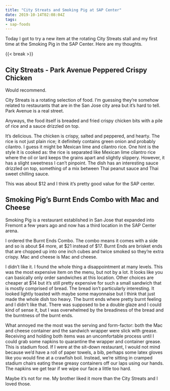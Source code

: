 ```yaml
---
title: "City Streats and Smoking Pig at SAP Center"
date: 2019-10-14T02:08:04Z
tags:
- sap-foods
---
```


Today I got to try a new item at the rotating City Streats stall and my first time at the Smoking Pig in the SAP Center.  Here are my thoughts.

{{< break >}}
## City Streats - Park Avenue Peppered Crispy Chicken

Would recommend.

City Streats is a rotating selection of food.  I’m guessing they’re somehow related to restaurants that are in the San Jose city area but it’s hard to tell.  Park Avenue is a real street.

Anyways, the food itself is breaded and fried crispy chicken bits with a pile of rice and a sauce drizzled on top.

It’s delicious.  The chicken is crispy, salted and peppered, and hearty.  The rice is not just plain rice; it definitely contains green onion and probably cilantro.  I guess it might be Mexican lime and cilantro rice.  One hint is the style it is cooked as: the rice is separated like Mexican lime cilantro rice where the oil or lard keeps the grains apart and slightly slippery.  However, it has a slight sweetness I can’t pinpoint.  The dish has an interesting sauce drizzled on top, something of a mix between Thai peanut sauce and Thai sweet chilling sauce.

This was about $12 and I think it’s pretty good value for the SAP center.

## Smoking Pig’s Burnt Ends Combo with Mac and Cheese

Smoking Pig is a restaurant established in San Jose that expanded into Fremont a few years ago and now has a third location in the SAP Center arena.

I ordered the Burnt Ends Combo.  The combo means it comes with a side and so is about $4 more, at $21 instead of $17.  Burnt Ends are brisket ends that are chopped up into one inch cubes and twice smoked so they’re extra crispy.  Mac and cheese is Mac and cheese.

I didn’t like it.  I found the whole thing a disappointment at many levels.  This was the most expensive item on the menu, but not by a lot.  It looks like you can basically only order sandwiches at this location.  Other choices are cheaper at $14 but it’s still pretty expensive for such a small sandwich that is mostly comprised of bread.  The bread isn’t particularly interesting.  It looked lightly toasted with maybe some mayonnaise but I think that just made the whole dish too heavy.   The burnt ends where pretty burnt feeling and I didn’t like that.  There was supposed to be a double glaze and I could kind of sense it, but I was overwhelmed by the breadiness of the bread and the burntness of the burnt ends.

What annoyed me the most was the serving and form-factor: both the Mac and cheese container and the sandwich wrapper were slick with grease.  Receiving and holding both items was an uncomfortable process until I could grab some napkins to quarantine the wrapper and container grease.  This is stadium food.  If I were at the sit-down restaurant, I would not mind because we’d have a roll of paper towels, a bib, perhaps some latex gloves like you would fine at a crawfish boil.  Instead, we’re sitting in cramped stadium chairs eating these greasy containers off our laps using our hands.  The napkins we get tear if we wipe our face a little too hard.

Maybe it’s not for me.  My brother liked it more than the City Streats and I loved those.









